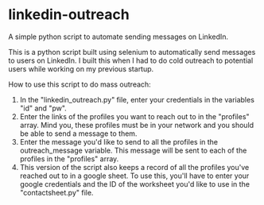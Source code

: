 # linkedin-outreach
A simple python script to automate sending messages on LinkedIn. 

This is a python script built using selenium to automatically send messages to users on LinkedIn. I built this when I had to do cold outreach to potential users while working on my previous startup. 

How to use this script to do mass outreach: 

1. In the "linkedin_outreach.py" file, enter your credentials in the variables "id" and "pw". 
2. Enter the links of the profiles you want to reach out to in the "profiles" array. Mind you, these profiles must be in your network and you should be able to send a message to them.
3. Enter the message you'd like to send to all the profiles in the outreach_message variable. This message will be sent to each of the profiles in the "profiles" array.
4. This version of the script also keeps a record of all the profiles you've reached out to in a google sheet. To use this, you'll have to enter your google credentials and the ID of the worksheet you'd like to use in the "contactsheet.py" file.

